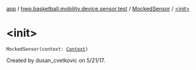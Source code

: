[app](../../index.md) / [hwp.basketball.mobility.device.sensor.test](../index.md) / [MockedSensor](index.md) / [&lt;init&gt;](.)

# &lt;init&gt;

`MockedSensor(context: `[`Context`](https://developer.android.com/reference/android/content/Context.html)`)`

Created by dusan_cvetkovic on 5/21/17.

